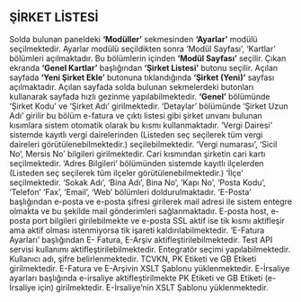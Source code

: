 
## ŞİRKET LİSTESİ

Solda bulunan paneldeki **‘Modüller’** sekmesinden **‘Ayarlar’** modülü seçilmektedir. Ayarlar modülü seçildikten sonra ‘Modül Sayfası’, ‘Kartlar’ bölümleri açılmaktadır. Bu bölümlerin içinden **‘Modül Sayfası’** seçilir. Çıkan ekranda **‘Genel Kartlar’** başlığından **‘Şirket Listesi’** butonu seçilir. Açılan sayfada **‘Yeni Şirket Ekle’** butonuna tıklandığında **‘Şirket (Yeni)’** sayfası açılmaktadır. Açılan sayfada solda bulunan sekmelerdeki butonları kullanarak sayfada hızlı gezinme yapılabilmektedir. **‘Genel’** bölümünde ‘Şirket Kodu’ ve ‘Şirket Adı’ girilmektedir. ‘Detaylar’ bölümünde ‘Şirket Uzun Adı’ girilir bu bölüm e-fatura ve çıktı listesi gibi şirket unvanı bulunan kısımlara sistem otomatik olarak bu kısmı kullanmaktadır. ‘Vergi Dairesi’ sistemde kayıtlı vergi dairelerinden (Listeden seç seçilerek tüm vergi daireleri görütülenebilmektedir.) seçilebilmektedir. ‘Vergi numarası’, ‘Sicil No’, Mersis No’ bilgileri girilmektedir. Cari kısmından şirketin cari kartı seçilmektedir. ‘Adres Bilgileri’ bölümünden sistemde kayıtlı ilçelerden (Listeden seç seçilerek tüm ilçeler görütülenebilmektedir.) ‘İlçe’ seçilmektedir. ‘Sokak Adı’, ‘Bina Adı’, Bina No’, ‘Kapı No’, ‘Posta Kodu’, ‘Telefon’ ‘Fax’, ‘Email’, ‘Web’ bölümleri doldurulmaktadır. ‘E-Posta’ başlığından e-posta ve e-posta şifresi girilerek mail adresi ile sistem entegre olmakta ve bu şekilde mail gönderimleri sağlanmaktadır. E-posta host, e-posta port bilgileri girilebilmekte ve e-posta SSL aktif ise tik kısmı aktifleşir ama aktif olması istenmiyorsa tik işareti kaldırılabilmektedir. ‘E-Fatura Ayarları’ başlığından E- Fatura, E-Arşiv aktifleştirilebilmektedir. Test API servisi kullanımı aktifleştirilebilmektedir. Entegratör seçimi yapılabilmektedir. Kullanıcı adı, şifre belirlenmektedir. TCVKN, PK Etiketi ve GB Etiketi girilmektedir. E-Fatura ve E-Arşivin XSLT Şablonu yüklenmektedir. E-İrsaliye ayarları başlığında e-irsaliye aktifleştirilmekte PK Etiketi ve GB Etiketi (e-İrsaliye için) girilmektedir. E-İrsaliye’nin XSLT Şablonu yüklenmektedir.

